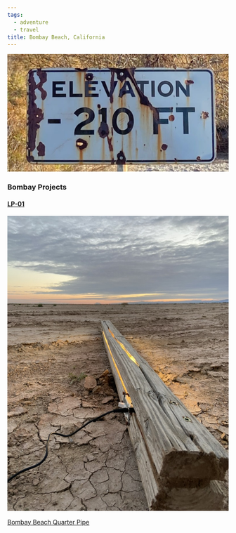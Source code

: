 ```yaml
---
tags:
  - adventure
  - travel
title: Bombay Beach, California
---
```


![](../public/attachments/IMG_6080.jpeg)
### Bombay Projects

#### [LP-01](projects/LP-01.md)
![](../public/attachments/1DAD0647-677C-4C03-8AFD-DB76981CADA0_1_105_c.jpeg)


[Bombay Beach Quarter Pipe](projects/Bombay%20Beach%20Quarter%20Pipe.md)

